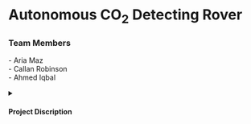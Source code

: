 # Autonomous CO<sub>2</sub> Detecting Rover

<h3 align="left">Team Members</h3>
- Aria Maz <br>
- Callan Robinson <br> 
- Ahmed Iqbal <br>
<p><p>
  
  <details>
<summary><h4>Project Discription</h4></summary>
Built and fine-tuned an autonomous rover with a team on GitHub by using microcontrollers, control system, and the Robot Operating System (ROS) to control different sensors, including LIDAR for navigation and PID for regulating speed and turning rate with 98% precision.
 
Integrated a real-time heat map of air quality data on a human-machine interface (HMI) using temperature, humidity, and CO2 sensors onboard the robot, achieving a 95% accuracy in mapping determined through linear regression analysis.
